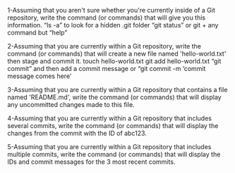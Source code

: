 1-Assuming that you aren't sure whether you're currently inside of a Git repository, write the command (or commands) that will give you this information.
“ls -a” to look for a hidden .git folder
“git status” or git + any command but “help”


2-Assuming that you are currently within a Git repository, write the command (or commands) that will create a new file named 'hello-world.txt' then stage and commit it.
touch hello-world.txt
git add hello-world.txt
“git commit” and then add a commit message
or
“git commit -m ‘commit message comes here’


3-Assuming that you are currently within a Git repository that contains a file named 'README.md', write the command (or commands) that will display any uncommitted changes made to this file.


4-Assuming that you are currently within a Git repository that includes several commits, write the command (or commands) that will display the changes from the commit with the ID of abc123.


5-Assuming that you are currently within a Git repository that includes multiple commits, write the command (or commands) that will display the IDs and commit messages for the 3 most recent commits.

